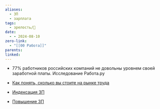 ```yaml
---
aliases:
  - ЗП
  - зарплата
tags:
  - зрелость/🌱
date:
  - - 2024-08-10
zero-link:
  - "[[00 Работа]]"
parents: 
linked:
---
```

- 77% работников российских компаний не довольны уровнем своей заработной платы. Исследование Работа.ру

- [Как понять, сколько вы стоите на рынке труда](Как%20понять,%20сколько%20вы%20стоите%20на%20рынке%20труда.md)
- [Индексация ЗП](Индексация%20ЗП.md)
- [Повышение ЗП](Повышение%20ЗП.md)